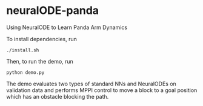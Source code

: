 # neuralODE-panda
Using NeuralODE to Learn Panda Arm Dynamics


To install dependencies, run
```
./install.sh
```

Then, to run the demo, run
```
python demo.py
```
The demo evaluates two types of standard NNs and NeuralODEs on validation data and performs MPPI control to move a block to a goal position which has an obstacle blocking the path.
